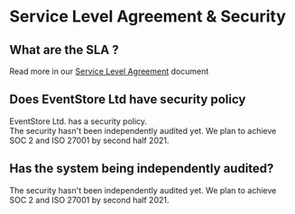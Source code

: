# Service Level Agreement & Security

## What are the SLA ?

Read more in our [Service Level Agreement](https://www.eventstore.com/cloud-services-service-level-agreement) document

## Does EventStore Ltd have security policy

EventStore Ltd.  has a security policy.  
The security hasn't been independently audited yet.
We plan to achieve SOC 2 and ISO 27001 by second half 2021.


## Has the system being independently audited?

The security hasn't been independently audited yet.
We plan to achieve SOC 2 and ISO 27001 by second half 2021.







